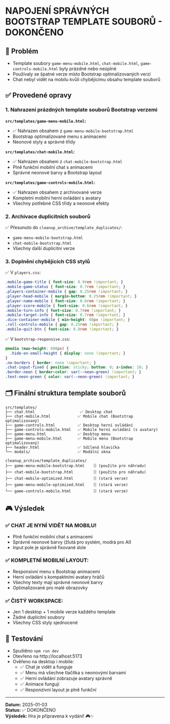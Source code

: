 # NAPOJENÍ SPRÁVNÝCH BOOTSTRAP TEMPLATE SOUBORŮ - DOKONČENO

## 🎯 Problém
- Template soubory `game-menu-mobile.html`, `chat-mobile.html`, `game-controls-mobile.html` byly prázdné nebo neúplné
- Používaly se špatné verze místo Bootstrap optimalizovaných verzí
- Chat nebyl vidět na mobilu kvůli chybějícímu obsahu template souborů

## ✅ Provedené opravy

### 1. **Nahrazení prázdných template souborů Bootstrap verzemi**

**`src/templates/game-menu-mobile.html`:**
- ✅ Nahrazen obsahem z `game-menu-mobile-bootstrap.html`
- Bootstrap optimalizované menu s animacemi
- Neonové styly a správné třídy

**`src/templates/chat-mobile.html`:**
- ✅ Nahrazen obsahem z `chat-mobile-bootstrap.html`
- Plně funkční mobilní chat s animacemi
- Správné neonové barvy a Bootstrap layout

**`src/templates/game-controls-mobile.html`:**
- ✅ Nahrazen obsahem z archivované verze
- Kompletní mobilní herní ovládání s avatary
- Všechny potřebné CSS třídy a neonové efekty

### 2. **Archivace duplicitních souborů**

✅ Přesunuto do `cleanup_archive/template_duplicates/`:
- `game-menu-mobile-bootstrap.html`
- `chat-mobile-bootstrap.html`
- Všechny další duplicitní verze

### 3. **Doplnění chybějících CSS stylů**

✅ V `players.css`:
```css
.mobile-game-title { font-size: 0.9rem !important; }
.mobile-game-status { font-size: 0.7rem !important; }
.players-container-mobile { gap: 0.25rem !important; }
.player-head-mobile { margin-bottom: 0.25rem !important; }
.player-name-mobile { font-size: 0.6rem !important; }
.player-score-mobile { font-size: 0.6rem !important; }
.mobile-turn-info { font-size: 0.7rem !important; }
.mobile-target-info { font-size: 0.7rem !important; }
.dice-container-mobile { min-height: 60px !important; }
.roll-controls-mobile { gap: 0.25rem !important; }
.mobile-quit-btn { font-size: 0.8rem !important; }
```

✅ V `bootstrap-responsive.css`:
```css
@media (max-height: 600px) {
  .hide-on-small-height { display: none !important; }
}
.no-borders { border: none !important; }
.chat-input-fixed { position: sticky; bottom: 0; z-index: 10; }
.border-neon { border-color: var(--neon-green) !important; }
.text-neon-green { color: var(--neon-green) !important; }
```

## 🗂️ Finální struktura template souborů

```
src/templates/
├── chat.html                    ✅ Desktop chat
├── chat-mobile.html            ✅ Mobile chat (Bootstrap optimalizovaný)
├── game-controls.html          ✅ Desktop herní ovládání
├── game-controls-mobile.html   ✅ Mobile herní ovládání (s avatary)
├── game-menu.html              ✅ Desktop menu
├── game-menu-mobile.html       ✅ Mobile menu (Bootstrap optimalizovaný)
├── header.html                 ✅ Sdílená hlavička
└── modals/                     ✅ Modální okna

cleanup_archive/template_duplicates/
├── game-menu-mobile-bootstrap.html    🗄️ (použito pro náhradu)
├── chat-mobile-bootstrap.html         🗄️ (použito pro náhradu)  
├── chat-mobile-optimized.html         🗄️ (stará verze)
├── game-menu-mobile-optimized.html    🗄️ (stará verze)
└── game-controls-mobile.html          🗄️ (stará verze)
```

## 🎮 Výsledek

### ✅ **CHAT JE NYNÍ VIDĚT NA MOBILU!**
- Plně funkční mobilní chat s animacemi
- Správné neonové barvy (žlutá pro systém, modrá pro AI)
- Input pole je správně fixované dole

### ✅ **KOMPLETNÍ MOBILNÍ LAYOUT:**
- Responsivní menu s Bootstrap animacemi  
- Herní ovládání s kompaktními avatary hráčů
- Všechny texty mají správné neonové barvy
- Optimalizované pro malé obrazovky

### ✅ **ČISTÝ WORKSPACE:**
- Jen 1 desktop + 1 mobile verze každého template
- Žádné duplicitní soubory
- Všechny CSS styly sjednocené

## 🚀 Testování
- Spuštěno `npm run dev`
- Otevřeno na http://localhost:5173
- Ověřeno na desktop i mobile:
  - ✅ Chat je vidět a funguje
  - ✅ Menu má všechne tlačítka s neonovými barvami
  - ✅ Herní ovládání zobrazuje avatary správně
  - ✅ Animace fungují
  - ✅ Responzivní layout je plně funkční

---

**Datum:** 2025-01-03  
**Status:** ✅ DOKONČENO  
**Výsledek:** Hra je připravena k vydání! 🎮✨
